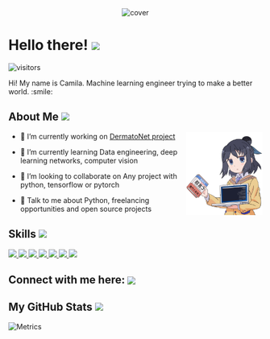 <div align="center">
<img width="357px" height = "201px" src="https://res.cloudinary.com/practicaldev/image/fetch/s--fXIgQ9zY--/c_imagga_scale,f_auto,fl_progressive,h_900,q_auto,w_1600/http://media.comicbook.com/2017/05/anime-streaming-computer-994731.png" alt="cover" />
</div>

<h1> Hello there! <img src = "https://c.tenor.com/eEeyzNqrdyYAAAAi/kitkatandahalf-mood-magical-girl-mio.gif" width = 50px> </h1>
<p align='center'>

![visitors](https://visitor-badge.glitch.me/badge?page_id=cmdiasbr.cmdiasbr)

</p>
<div size='20px'> Hi! My name is Camila. Machine learning engineer trying to make a better world. :smile: 
</div>

<h2> About Me <img src = "https://c.tenor.com/4HDSWO43pHAAAAAi/kumapls-anime.gif" width = 50px></h2>

<img width="30%" height="30%" align="right" alt="Anime" src="https://raw.githubusercontent.com/Nomeleel/Assets/master/Nomeleel/computer-programming-anime-programming-language-thread-animation-gril-rote.png" />


- 🔭 I’m currently working on [DermatoNet project](https://www.ufrgs.br/telessauders/telediagnostico/dermatonet/)

- 🌱 I’m currently learning Data engineering, deep learning networks, computer vision 

- 👯 I’m looking to collaborate on Any project with python, tensorflow or pytorch 

- 💬 Talk to me about Python, freelancing opportunities and open source projects 

<h2> Skills <img src = "https://c.tenor.com/cbFcT2zdY4UAAAAi/popcorn-owo-popcorn-girl.gif" width = 32px> </h2>
<a href= https://github.com/cmdiasbr?tab=repositories&q=&type=&language=python&sort= > <img width ='32px' src ='https://raw.githubusercontent.com/rahulbanerjee26/githubAboutMeGenerator/main/icons/python.svg'> </a>
<a href= https://github.com/cmdiasbr?tab=repositories&q=&type=&language=javascript&sort= > <img width ='32px' src ='https://raw.githubusercontent.com/rahulbanerjee26/githubAboutMeGenerator/main/icons/javascript.svg'> </a>
<a href= https://github.com/cmdiasbr?tab=repositories&q=&type=&language=scikit&sort= > <img width ='32px' src ='https://raw.githubusercontent.com/rahulbanerjee26/githubAboutMeGenerator/main/icons/scikit.svg'> </a>
<a href= https://github.com/cmdiasbr?tab=repositories&q=&type=&language=sqlite&sort= > <img width ='32px' src ='https://raw.githubusercontent.com/rahulbanerjee26/githubAboutMeGenerator/main/icons/sqlite.svg'> </a>
<a href= https://github.com/cmdiasbr?tab=repositories&q=&type=&language=pytorch&sort= > <img width ='32px' src ='https://raw.githubusercontent.com/rahulbanerjee26/githubAboutMeGenerator/main/icons/pytorch.svg'> </a>
<a href= https://github.com/cmdiasbr?tab=repositories&q=&type=&language=tensorflow&sort= > <img width ='32px' src ='https://raw.githubusercontent.com/rahulbanerjee26/githubAboutMeGenerator/main/icons/tensorflow.svg'> </a>
<a href= https://github.com/cmdiasbr?tab=repositories&q=&type=&language=git&sort= > <img width ='32px' src ='https://raw.githubusercontent.com/rahulbanerjee26/githubAboutMeGenerator/main/icons/git.svg'> </a>


<h2> Connect with me here: 
<a href = 'https://www.linkedin.com/in/cmladias'> <img width = '32px' align= 'center' src="https://raw.githubusercontent.com/rahulbanerjee26/githubAboutMeGenerator/main/icons/linked-in-alt.svg"/></a> </h2>


<h2> My GitHub Stats <img src='https://c.tenor.com/i_K3zWsgcG8AAAAi/hacker-pepe.gif' width='32px'> </h2>

![Metrics](https://metrics.lecoq.io/cmdiasbr?template=terminal&base.header=0&base.activity=0&base.repositories=0&base.metadata=0&languages=1&languages.limit=8&languages.colors=github&languages.threshold=0%25&config.timezone=America%2FToronto)


